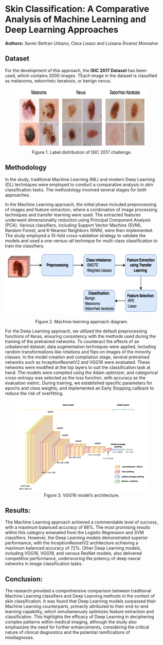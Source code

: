 # Skin Classification: A Comparative Analysis of Machine Learning and Deep Learning Approaches

**Authors:** Xavier Beltran Urbano, Clara Lisazo and Luisana Álvarez Monsalve

## Dataset

For the development of this approach, the **ISIC 2017 Dataset** has been used, which contains 2000 images. TEach image in the dataset is classified as melanoma, seborrheic keratosis, or benign nevus.

<figure align="center">
  <img src="images/dataset.png" width="700" height="200" alt="VGG16 architecture">
  <figcaption>Figure 1. Label distribution of ISIC 2017 challenge.</figcaption>
</figure>


## Methodology

In the study, traditional Machine Learning (ML) and modern Deep Learning (DL) techniques were employed to conduct a comparative analysis in skin classification tasks. The methodology involved several stages for both approaches.

In the Machine Learning approach, the initial phase included preprocessing of images and feature extraction, where a combination of image processing techniques and transfer learning were used. The extracted features underwent dimensionality reduction using Principal Component Analysis (PCA). Various classifiers, including Support Vector Machine (SVM), Random Forest, and K-Nearest Neighbors (KNN), were then implemented. The study employed a 10-fold cross-validation strategy to validate the models and used a one-versus-all technique for multi-class classification to train the classifiers.

<p align="center">
  <img src="images/ML_diagram.png" width="700" height="200" alt="VGG16 architecture">
</p>

<p align="center">Figure 2. Machine learning approach diagram.</p>



For the Deep Learning approach, we utilized the default preprocessing functions of Keras, ensuring consistency with the methods used during the training of the pretrained networks. To counteract the effects of an unbalanced dataset, data augmentation techniques were applied, including random transformations like rotations and flips on images of the minority classes. In the model creation and compilation stage, several pretrained networks such as InceptionResnetV2 and VGG16 were evaluated. These networks were modified at the top layers to suit the classification task at hand. The models were compiled using the Adam optimizer, and categorical cross-entropy was selected as the loss function, with accuracy as the evaluation metric. During training, we established specific parameters for epochs and class weights, and implemented an Early Stopping callback to reduce the risk of overfitting.

<figure align="center">
  <img src="images/VGG16.png" width="500" height="300" alt="VGG16 architecture">
  <figcaption>Figure 3. VGG16 model’s architecture.</figcaption>
</figure>

## Results:

The Machine Learning approach achieved a commendable level of success, with a maximum balanced accuracy of 68%. The most promising results within this category emanated from the Logistic Regression and SVM classifiers. However, the Deep Learning models demonstrated superior performance, with the InceptionResnetV2 architecture achieving a maximum balanced accuracy of 72%. Other Deep Learning models, including VGG16, VGG19, and various ResNet models, also delivered competitive performance, underscoring the potency of deep neural networks in image classification tasks.

## Conclusion:

The research provided a comprehensive comparison between traditional Machine Learning classifiers and Deep Learning methods in the context of skin classification. It was found that Deep Learning models surpassed their Machine Learning counterparts, primarily attributed to their end-to-end learning capability, which simultaneously optimizes feature extraction and classification. This highlights the efficacy of Deep Learning in deciphering complex patterns within medical imaging, although the study also emphasizes the need for further enhancements, considering the critical nature of clinical diagnostics and the potential ramifications of misdiagnoses.